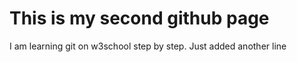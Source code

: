# This is my second github page

I am learning git on w3school step by step.
Just added another line 
